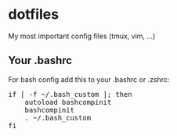 dotfiles
========

My most important config files (tmux, vim, ...)


Your .bashrc
------------

For bash config add this to your .bashrc or .zshrc:

<pre>
if [ -f ~/.bash_custom ]; then
	autoload bashcompinit
	bashcompinit
	. ~/.bash_custom
fi
</pre>
